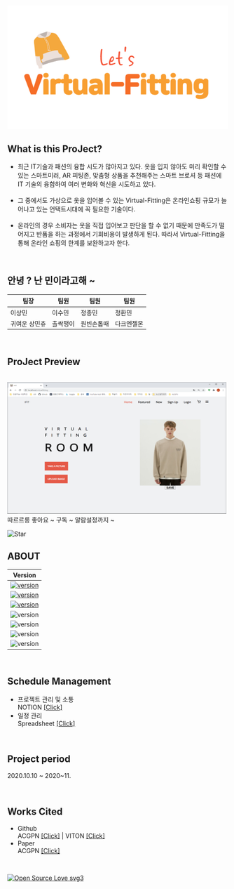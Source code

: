 <p align="center"><img src="/readme/orange_logo.png"></img></p>


## What is this ProJect?
* 최근 IT기술과 패션의 융합 시도가 많아지고 있다. 옷을 입지 않아도 미리 확인할 수 있는 스마트미러, AR 피팅존, 맞춤형 상품을 추천해주는 스마트 브로셔 등 패션에 IT 기술의 융합하여 여러 변화와 혁신을 시도하고 있다.
<br></br>
* 그 중에서도 가상으로 옷을 입어볼 수 있는 Virtual-Fitting은 온라인쇼핑 규모가 늘어나고 있는 언택트시대에 꼭 필요한 기술이다.
<br></br>
* 온라인의 경우 소비자는 옷을 직접 입어보고 판단을 할 수 없기 때문에 만족도가 떨어지고 반품을 하는 과정에서 기회비용이 발생하게 된다. 따라서 Virtual-Fitting을 통해 온라인 쇼핑의 한계를 보완하고자 한다.
</br>

## 안녕 ? 난 민이라고해 ~

팀장|팀원|팀원|팀원
---|---|---|---
이상민|이수민|정종민|정환민
귀여운 상민츄|촐싹쟁이|원빈손톱때|다크엔젤몬

</br>

## ProJect Preview 

<br>
<img src="/readme/preview.png" width="500px" height="300px"></img>
<br/>
따르르릉
좋아요 ~ 구독 ~ 알람설정까지 ~ 

![Star](https://img.shields.io/github/stars/JEONGHWANMIN/Virtual-Fitting_ByMin?style=social) 


## ABOUT

 | Version
 | --------
 | [![version](https://img.shields.io/badge/Python-3.7.6-blue)](https://www.python.org/) 
 | [![version](https://img.shields.io/badge/Flask-1.1.1-blue)](https://flask-docs-kr.readthedocs.io/ko/latest/) 
 | [![version](https://img.shields.io/badge/Pytorch%20-1.6.0-blue)](https://pytorch.org/) 
 | ![version](https://img.shields.io/badge/ipdb-0.13.4-blue)
 | ![version](https://img.shields.io/badge/tensorboardX-2.1-blue)
 | ![version](https://img.shields.io/badge/ninja-1.10.0-blue)
 | ![version](https://img.shields.io/badge/opencv-4.1.2-blue)
</br>

## Schedule Management

* 프로젝트 관리 및 소통<br>
NOTION  [[Click]](https://www.notion.so/AI-27c20722167c456e84110791cca0771c)
* 일정 관리<br>
Spreadsheet [[Click]](https://docs.google.com/spreadsheets/u/0/d/1VYxDzwDt88ND5S6YmfKAdz-pvAp3t1nZ/edit?usp=sheets_home&ths=true)
</br>

## Project period
2020.10.10 ~ 2020~11.

</br>


## Works Cited
* Github <br>
ACGPN  [[Click]](https://github.com/switchablenorms/DeepFashion_Try_On) | VITON  [[Click]](https://github.com/xthan/VITON)
* Paper <br>
ACGPN [[Click]](https://arxiv.org/abs/2003.05863)

</br>

[![Open Source Love svg3](https://badges.frapsoft.com/os/v3/open-source.svg?v=103)](https://github.com/ellerbrock/open-source-badges/)


